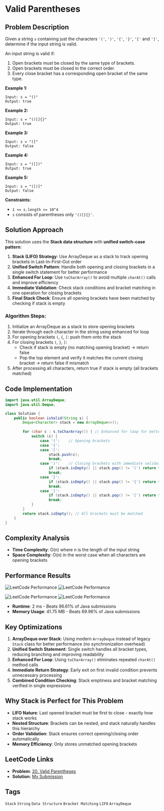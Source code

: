 # Valid Parentheses

## Problem Description
Given a string `s` containing just the characters `'('`, `')'`, `'{'`, `'}'`, `'['` and `']'`, determine if the input string is valid.

An input string is valid if:
1. Open brackets must be closed by the same type of brackets.
2. Open brackets must be closed in the correct order.
3. Every close bracket has a corresponding open bracket of the same type.

**Example 1:**
```
Input: s = "()"
Output: true
```

**Example 2:**
```
Input: s = "()[]{}"
Output: true
```

**Example 3:**
```
Input: s = "(]"
Output: false
```

**Example 4:**
```
Input: s = "([])"
Output: true
```

**Example 5:**
```
Input: s = "([)]"
Output: false
```

**Constraints:**
- `1 <= s.length <= 10^4`
- `s` consists of parentheses only `'()[]{}'`.

## Solution Approach
This solution uses the **Stack data structure** with **unified switch-case pattern**:

1. **Stack (LIFO) Strategy**: Use ArrayDeque as a stack to track opening brackets in Last-In-First-Out order
2. **Unified Switch Pattern**: Handle both opening and closing brackets in a single switch statement for better performance
3. **Enhanced For Loop**: Use `toCharArray()` to avoid multiple `charAt()` calls and improve efficiency
4. **Immediate Validation**: Check stack conditions and bracket matching in one operation for closing brackets
5. **Final Stack Check**: Ensure all opening brackets have been matched by checking if stack is empty

### Algorithm Steps:
1. Initialize an ArrayDeque as a stack to store opening brackets
2. Iterate through each character in the string using enhanced for loop
3. For opening brackets `(`, `{`, `[`: push them onto the stack
4. For closing brackets `)`, `}`, `]`: 
   - Check if stack is empty (no matching opening bracket) → return false
   - Pop the top element and verify it matches the current closing bracket → return false if mismatch
5. After processing all characters, return true if stack is empty (all brackets matched)

## Code Implementation
```java
import java.util.ArrayDeque;
import java.util.Deque;

class Solution {
    public boolean isValid(String s) {
        Deque<Character> stack = new ArrayDeque<>();
        
        for (char c : s.toCharArray()) { // Enhanced for loop for better performance
            switch (c) {
                case '(':    // Opening brackets
                case '{':   
                case '[':
                    stack.push(c);
                    break;
                case ')':    // Closing brackets with immediate validation
                    if (stack.isEmpty() || stack.pop() != '(') return false;
                    break;
                case '}':
                    if (stack.isEmpty() || stack.pop() != '{') return false;
                    break;
                case ']':
                    if (stack.isEmpty() || stack.pop() != '[') return false;
                    break;
            }
        }
        return stack.isEmpty(); // All brackets must be matched
    }
}
```

## Complexity Analysis
- **Time Complexity**: O(n) where n is the length of the input string
- **Space Complexity**: O(n) in the worst case when all characters are opening brackets

## Performance Results
![LeetCode Performance](https://img.shields.io/badge/Runtime-2ms-brightgreen) ![LeetCode Performance](https://img.shields.io/badge/Beats-96.61%25-brightgreen)

![LeetCode Performance](https://img.shields.io/badge/Memory-41.75MB-green) ![LeetCode Performance](https://img.shields.io/badge/Beats-69.96%25-green)

- **Runtime**: 2 ms - Beats 96.61% of Java submissions
- **Memory Usage**: 41.75 MB - Beats 69.96% of Java submissions

## Key Optimizations
1. **ArrayDeque over Stack**: Using modern `ArrayDeque` instead of legacy `Stack` class for better performance (no synchronization overhead)
2. **Unified Switch Statement**: Single switch handles all bracket types, reducing branching and improving readability
3. **Enhanced For Loop**: Using `toCharArray()` eliminates repeated `charAt()` method calls
4. **Immediate Return Strategy**: Early exit on first invalid condition prevents unnecessary processing
5. **Combined Condition Checking**: Stack emptiness and bracket matching verified in single expressions

## Why Stack is Perfect for This Problem
- **LIFO Nature**: Last opened bracket must be first to close - exactly how stack works
- **Nested Structure**: Brackets can be nested, and stack naturally handles this hierarchy
- **Order Validation**: Stack ensures correct opening/closing order automatically
- **Memory Efficiency**: Only stores unmatched opening brackets

## LeetCode Links
- **Problem**: [20. Valid Parentheses](https://leetcode.com/problems/valid-parentheses/)
- **Solution**: [My Submission](https://leetcode.com/problems/valid-parentheses/submissions/)

## Tags
`Stack` `String` `Data Structure` `Bracket Matching` `LIFO` `ArrayDeque`
